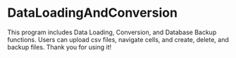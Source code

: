 # DataLoadingAndConversion

This program includes Data Loading, Conversion, and Database Backup functions. Users can upload csv files, navigate cells, and create, delete, and backup files. Thank you for using it!

